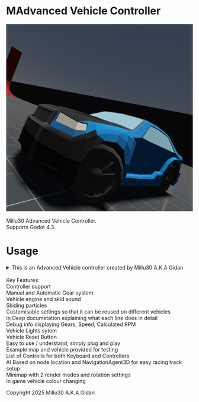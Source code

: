 # MAdvanced Vehicle Controller
<img src="AVC.png"></img><br>  

Millu30 Advanced Vehicle Controller.<br>
Supports Godot 4.3.

# Usage

<details>
<summary>This is an Advanced Vehicle controller created by Millu30 A.K.A Gidan<br>
<br>
Key Features:<br>
Controller support<br>
Manual and Automatic Gear system<br>
Vehicle engine and skid sound<br>
Skiding particles<br>
Customisable settings so that it can be reused on different vehicles<br>
In Deep documetation explaining what each line does in detail<br>
Debug info displaying Gears, Speed, Calculated RPM<br>
Vehicle Lights sytem<br>
Vehicle Reset Button<br>
Easy to use / understand, simply plug and play<br>
Example map and vehicle provided for testing<br>
List of Controlls for both Keyboard and Controllers<br>
AI Based on node location and NavigationAgent3D for easy racing track setup<br>
Minimap with 2 render modes and rotation settings<br>
In game vehicle colour changing<br>


Copyright 2025 Millu30 A.K.A Gidan</details><br>
